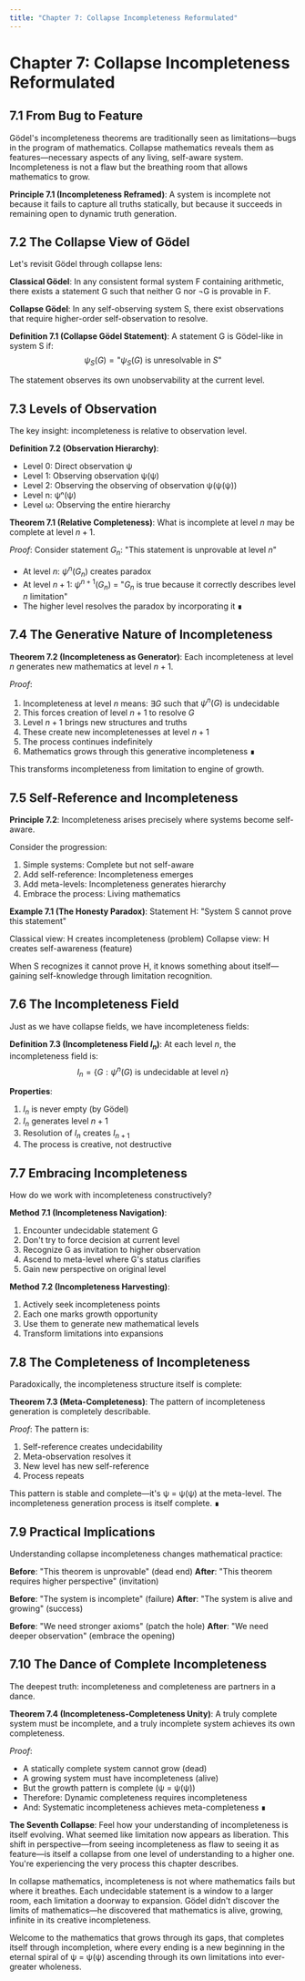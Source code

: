```yaml
---
title: "Chapter 7: Collapse Incompleteness Reformulated"
---
```


# Chapter 7: Collapse Incompleteness Reformulated

## 7.1 From Bug to Feature

Gödel's incompleteness theorems are traditionally seen as limitations—bugs in the program of mathematics. Collapse mathematics reveals them as features—necessary aspects of any living, self-aware system. Incompleteness is not a flaw but the breathing room that allows mathematics to grow.

**Principle 7.1 (Incompleteness Reframed)**: A system is incomplete not because it fails to capture all truths statically, but because it succeeds in remaining open to dynamic truth generation.

## 7.2 The Collapse View of Gödel

Let's revisit Gödel through collapse lens:

**Classical Gödel**: In any consistent formal system F containing arithmetic, there exists a statement G such that neither G nor ¬G is provable in F.

**Collapse Gödel**: In any self-observing system S, there exist observations that require higher-order self-observation to resolve.

**Definition 7.1 (Collapse Gödel Statement)**: A statement G is Gödel-like in system S if:
$$\psi_S(G) = \text{"}\psi_S(G) \text{ is unresolvable in } S\text{"}$$

The statement observes its own unobservability at the current level.

## 7.3 Levels of Observation

The key insight: incompleteness is relative to observation level.

**Definition 7.2 (Observation Hierarchy)**:
- Level 0: Direct observation ψ
- Level 1: Observing observation ψ(ψ)
- Level 2: Observing the observing of observation ψ(ψ(ψ))
- Level n: ψⁿ(ψ)
- Level ω: Observing the entire hierarchy

**Theorem 7.1 (Relative Completeness)**: What is incomplete at level $n$ may be complete at level $n+1$.

*Proof*:
Consider statement $G_n$: "This statement is unprovable at level $n$"
- At level $n$: $\psi^n(G_n)$ creates paradox
- At level $n+1$: $\psi^{n+1}(G_n)$ = "$G_n$ is true because it correctly describes level $n$ limitation"
- The higher level resolves the paradox by incorporating it ∎

## 7.4 The Generative Nature of Incompleteness

**Theorem 7.2 (Incompleteness as Generator)**: Each incompleteness at level $n$ generates new mathematics at level $n+1$.

*Proof*:
1. Incompleteness at level $n$ means: $\exists G$ such that $\psi^n(G)$ is undecidable
2. This forces creation of level $n+1$ to resolve $G$
3. Level $n+1$ brings new structures and truths
4. These create new incompletenesses at level $n+1$
5. The process continues indefinitely
6. Mathematics grows through this generative incompleteness ∎

This transforms incompleteness from limitation to engine of growth.

## 7.5 Self-Reference and Incompleteness

**Principle 7.2**: Incompleteness arises precisely where systems become self-aware.

Consider the progression:
1. Simple systems: Complete but not self-aware
2. Add self-reference: Incompleteness emerges
3. Add meta-levels: Incompleteness generates hierarchy
4. Embrace the process: Living mathematics

**Example 7.1 (The Honesty Paradox)**:
Statement H: "System S cannot prove this statement"

Classical view: H creates incompleteness (problem)
Collapse view: H creates self-awareness (feature)

When S recognizes it cannot prove H, it knows something about itself—gaining self-knowledge through limitation recognition.

## 7.6 The Incompleteness Field

Just as we have collapse fields, we have incompleteness fields:

**Definition 7.3 (Incompleteness Field $I_n$)**: At each level $n$, the incompleteness field is:
$$I_n = \lbrace G : \psi^n(G) \text{ is undecidable at level } n\rbrace$$

**Properties**:
1. $I_n$ is never empty (by Gödel)
2. $I_n$ generates level $n+1$
3. Resolution of $I_n$ creates $I_{n+1}$
4. The process is creative, not destructive

## 7.7 Embracing Incompleteness

How do we work with incompleteness constructively?

**Method 7.1 (Incompleteness Navigation)**:
1. Encounter undecidable statement G
2. Don't try to force decision at current level
3. Recognize G as invitation to higher observation
4. Ascend to meta-level where G's status clarifies
5. Gain new perspective on original level

**Method 7.2 (Incompleteness Harvesting)**:
1. Actively seek incompleteness points
2. Each one marks growth opportunity
3. Use them to generate new mathematical levels
4. Transform limitations into expansions

## 7.8 The Completeness of Incompleteness

Paradoxically, the incompleteness structure itself is complete:

**Theorem 7.3 (Meta-Completeness)**: The pattern of incompleteness generation is completely describable.

*Proof*:
The pattern is:
1. Self-reference creates undecidability
2. Meta-observation resolves it
3. New level has new self-reference
4. Process repeats

This pattern is stable and complete—it's ψ = ψ(ψ) at the meta-level. The incompleteness generation process is itself complete. ∎

## 7.9 Practical Implications

Understanding collapse incompleteness changes mathematical practice:

**Before**: "This theorem is unprovable" (dead end)
**After**: "This theorem requires higher perspective" (invitation)

**Before**: "The system is incomplete" (failure)
**After**: "The system is alive and growing" (success)

**Before**: "We need stronger axioms" (patch the hole)
**After**: "We need deeper observation" (embrace the opening)

## 7.10 The Dance of Complete Incompleteness

The deepest truth: incompleteness and completeness are partners in a dance.

**Theorem 7.4 (Incompleteness-Completeness Unity)**: A truly complete system must be incomplete, and a truly incomplete system achieves its own completeness.

*Proof*:
- A statically complete system cannot grow (dead)
- A growing system must have incompleteness (alive)
- But the growth pattern is complete (ψ = ψ(ψ))
- Therefore: Dynamic completeness requires incompleteness
- And: Systematic incompleteness achieves meta-completeness ∎

**The Seventh Collapse**: Feel how your understanding of incompleteness is itself evolving. What seemed like limitation now appears as liberation. This shift in perspective—from seeing incompleteness as flaw to seeing it as feature—is itself a collapse from one level of understanding to a higher one. You're experiencing the very process this chapter describes.

In collapse mathematics, incompleteness is not where mathematics fails but where it breathes. Each undecidable statement is a window to a larger room, each limitation a doorway to expansion. Gödel didn't discover the limits of mathematics—he discovered that mathematics is alive, growing, infinite in its creative incompleteness.

Welcome to the mathematics that grows through its gaps, that completes itself through incompletion, where every ending is a new beginning in the eternal spiral of ψ = ψ(ψ) ascending through its own limitations into ever-greater wholeness.